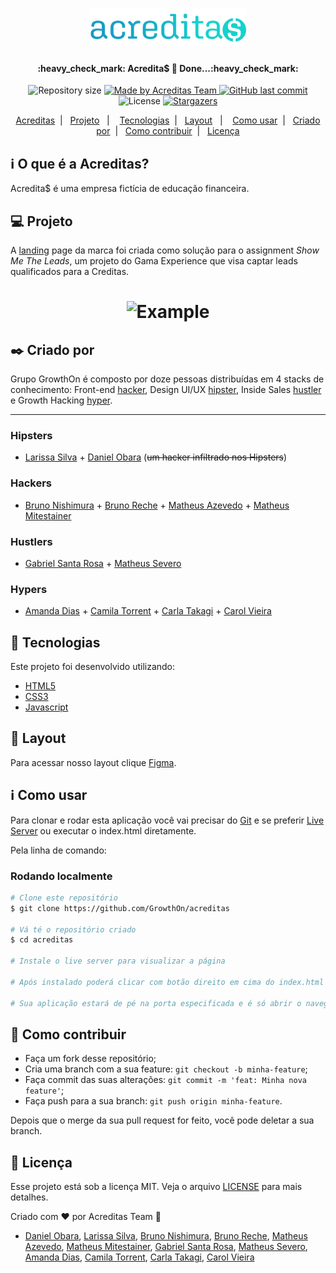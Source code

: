 <h1 align="center">
    <img alt="Acreditas" title="#Acredita$" src=".github/logo.svg" width="250px" />
</h1>

<h4 align="center"> 
	:heavy_check_mark: Acredita$ 🚀 Done...:heavy_check_mark:
</h4>
<p align="center">	
  <img alt="Repository size" src="https://img.shields.io/github/repo-size/GrowthOn/acreditas">
	
  <a href="https://www.facebook.com/Acreditas-101877318417449">
    <img alt="Made by Acreditas Team" src="https://img.shields.io/badge/made%20by-AcreditasTeam-%2304D361">
  </a>
  
  <a href="https://github.com/GrowthOn/acreditas/commits/master">
    <img alt="GitHub last commit" src="https://img.shields.io/github/last-commit/GrowthOn/acreditas">
  </a>

  <img alt="License" src="https://img.shields.io/badge/license-MIT-brightgreen">
   <a href="https://github.com/GrowthOn/acreditas/stargazers">
    <img alt="Stargazers" src="https://img.shields.io/github/stars/GrowthOn/acreditas?style=social">
  </a>
</p>
<p align="center">
  <a href="#-acreditas">Acreditas</a>&nbsp;&nbsp;|&nbsp;&nbsp;
  <a href="#-projeto">Projeto</a>&nbsp;&nbsp;&nbsp;|&nbsp;&nbsp;&nbsp;
  <a href="#rocket-Tecnologias">Tecnologias</a>&nbsp;&nbsp;|&nbsp;&nbsp;
  <a href="#-layout">Layout</a>&nbsp;&nbsp;&nbsp;|&nbsp;&nbsp;&nbsp;
  <a href="#-Como-usar">Como usar</a>&nbsp;&nbsp;|&nbsp;&nbsp;
	<a href="#black_nib-criado-por">Criado por</a>&nbsp;&nbsp;|&nbsp;&nbsp;
  <a href="#-Como-contribuir">Como contribuir</a>&nbsp;&nbsp;|&nbsp;&nbsp;
  <a href="#memo-licença">Licença</a>
</p>

## :information_source: O que é a Acreditas?

Acredita$ é uma empresa fictícia de educação financeira. 

## 💻 Projeto

A [landing](https://bit.ly/2H7iFtg) page da marca foi criada como solução para o assignment *Show Me The Leads*, um projeto do Gama Experience que visa captar leads qualificados para a Creditas.

<h1 align="center">
    <img alt="Example" title="Example" src=".github/Demo-acreditas.gif" width="500px" />
</h1>

## :black_nib: Criado por
Grupo GrowthOn é composto por doze pessoas distribuídas em 4 stacks de conhecimento: Front-end [hacker](#-Hackers), Design UI/UX [hipster](#-Hipsters), Inside Sales [hustler](#-hustlers) e 
Growth Hacking [hyper](#-Hypers). 

<hr/>

### Hipsters
- [Larissa Silva](https://www.linkedin.com/in/larissa-cp-silva/) + 
[Daniel Obara](https://www.linkedin.com/in/danielobara/) (<s>um hacker infiltrado nos Hipsters</s>)

### Hackers
- [Bruno Nishimura](https://www.linkedin.com/in/bruno-nishimura/) + [Bruno Reche](https://www.linkedin.com/in/bruno-reche-287ab130/) + [Matheus Azevedo](https://www.linkedin.com/in/matheusjazevedo/) + [Matheus Mitestainer](https://www.linkedin.com/in/mitestainer/)

### Hustlers
- [Gabriel Santa Rosa](https://www.linkedin.com/in/gabrielsantarosa/) + [Matheus Severo](https://www.linkedin.com/in/matheus-severo-fernandes-20072a22/)

### Hypers
- [Amanda Dias]() + [Camila Torrent](https://www.linkedin.com/in/ctorrente/) + [Carla Takagi](https://www.linkedin.com/in/carla-lurie-takagi-89b03914b/) + [Carol Vieira](https://www.linkedin.com/in/anacarolinavieira/)


## :rocket: Tecnologias

Este projeto foi desenvolvido utilizando:

- [HTML5](https://developer.mozilla.org/pt-BR/docs/Web/HTML/HTML5)
- [CSS3](https://developer.mozilla.org/pt-BR/docs/Web/CSS)
- [Javascript](https://developer.mozilla.org/pt-BR/docs/Glossario/JavaScript)

## 🔖 Layout

Para acessar nosso layout clique [Figma](https://www.figma.com/file/ZI66bLVJ3kD4ABqXomAwdd/ACREDITA-prot%C3%B3tipo-4?node-id=2%3A0).

## :information_source: Como usar
Para clonar e rodar esta aplicação você vai precisar do [Git](https://git-scm.com) e se preferir [Live Server](https://marketplace.visualstudio.com/items?itemName=ritwickdey.LiveServer) ou executar o index.html diretamente.

Pela linha de comando:

### Rodando localmente

```bash
# Clone este repositório
$ git clone https://github.com/GrowthOn/acreditas

# Vá té o repositório criado
$ cd acreditas

# Instale o live server para visualizar a página

# Após instalado poderá clicar com botão direito em cima do index.html dentro do VSCode 

# Sua aplicação estará de pé na porta especificada e é só abrir o navegador

```

## 🤔 Como contribuir

- Faça um fork desse repositório;
- Cria uma branch com a sua feature: `git checkout -b minha-feature`;
- Faça commit das suas alterações: `git commit -m 'feat: Minha nova feature'`;
- Faça push para a sua branch: `git push origin minha-feature`.

Depois que o merge da sua pull request for feito, você pode deletar a sua branch.

## :memo: Licença

Esse projeto está sob a licença MIT. Veja o arquivo [LICENSE](https://github.com/GrowthOn/acreditas/blob/master/LICENSE) para mais detalhes.

Criado com ♥ por Acreditas Team :wave: 
- [Daniel Obara](https://www.linkedin.com/in/danielobara/), [Larissa Silva](https://www.linkedin.com/in/larissa-cp-silva/), [Bruno Nishimura](https://www.linkedin.com/in/bruno-nishimura/), [Bruno Reche](https://www.linkedin.com/in/bruno-reche-287ab130/), [Matheus Azevedo](https://www.linkedin.com/in/matheusjazevedo/), [Matheus Mitestainer](https://www.linkedin.com/in/mitestainer/), [Gabriel Santa Rosa](https://www.linkedin.com/in/gabrielsantarosa/), [Matheus Severo](https://www.linkedin.com/in/matheus-severo-fernandes-20072a22/), [Amanda Dias](), [Camila Torrent](https://www.linkedin.com/in/ctorrente/), [Carla Takagi](https://www.linkedin.com/in/carla-lurie-takagi-89b03914b/), [Carol Vieira](https://www.linkedin.com/in/anacarolinavieira/)
